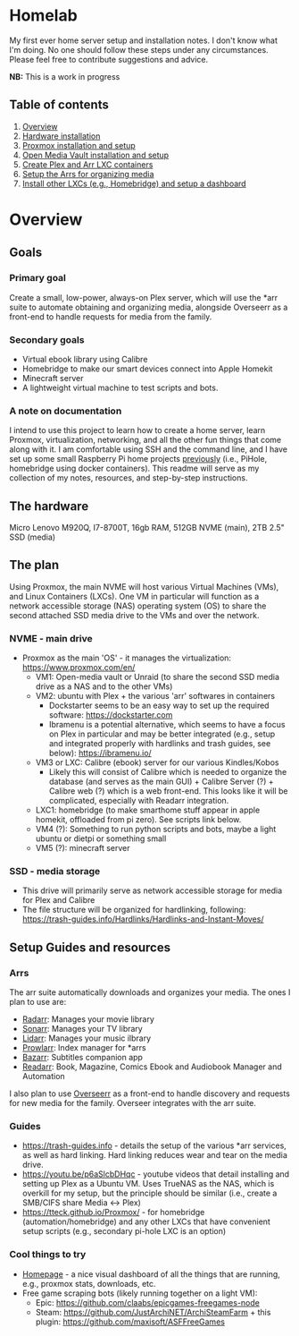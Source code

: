 # Homelab
My first ever home server setup and installation notes. I don't know what I'm doing. No one should follow these steps under any circumstances. Please feel free to contribute suggestions and advice.

**NB:** This is a work in progress

## Table of contents

1. [Overview](##Overview])
2. [Hardware installation](Hardware.md/#Hardware)
3. [Proxmox installation and setup](Proxmox.md/#Proxmox)
4. [Open Media Vault installation and setup](OMV.md)
5. [Create Plex and Arr LXC containers](PlexLXC.md)
6. [Setup the Arrs for organizing media](Arrs.md)
7. [Install other LXCs (e.g., Homebridge) and setup a dashboard](LXCs.md)

# Overview

## Goals

### Primary goal

Create a small, low-power, always-on Plex server, which will use the *arr suite to automate obtaining and organizing media, alongside Overseerr as a front-end to handle requests for media from the family. 

### Secondary goals

- Virtual ebook library using Calibre 
- Homebridge to make our smart devices connect into Apple Homekit
- Minecraft server
- A lightweight virtual machine to test scripts and bots.

### A note on documentation

I intend to use this project to learn how to create a home server, learn Proxmox, virtualization, networking, and all the other fun things that come along with it. I am comfortable using SSH and the command line, and I have set up some small Raspberry Pi home projects [previously](https://github.com/mgrimace/PiHole-Wireguard-and-Homebridge-on-Raspberry-Pi-Zero-2) (i.e., PiHole, homebridge using docker containers). This readme will serve as my collection of my notes, resources, and step-by-step instructions. 

## The hardware

Micro Lenovo M920Q, I7-8700T, 16gb RAM, 512GB NVME (main), 2TB 2.5" SSD (media)

## The plan

Using Proxmox, the main NVME will host various Virtual Machines (VMs), and Linux Containers (LXCs). One VM in particular will function as a network accessible storage (NAS) operating system (OS) to share the second attached SSD media drive to the VMs and over the network. 

### NVME - main drive

- Proxmox as the main 'OS' - it manages the virtualization: https://www.proxmox.com/en/
  - VM1: Open-media vault or Unraid (to share the second SSD media drive as a NAS and to the other VMs) 
  - VM2: ubuntu with Plex + the various 'arr' softwares in containers
    - Dockstarter seems to be an easy way to set up the required software: https://dockstarter.com
    - Ibramenu is a potential alternative, which seems to have a focus on Plex in particular and may be better integrated (e.g., setup and integrated properly with hardlinks and trash guides, see below): https://ibramenu.io/
  - VM3 or LXC: Calibre (ebook) server for our various Kindles/Kobos 
    - Likely this will consist of Calibre which is needed to organize the database (and serves as the main GUI) + Calibre Server (?) + Calibre web (?) which is a web front-end. This looks like it will be complicated, especially with Readarr integration.
  - LXC1: homebridge (to make smarthome stuff appear in apple homekit, offloaded from pi zero). See scripts link below.
  - VM4 (?): Something to run python scripts and bots, maybe a light ubuntu or dietpi or something small 
  - VM5 (?): minecraft server  

### SSD - media storage

- This drive will primarily serve as network accessible storage for media for Plex and Calibre 
- The file structure will be organized for hardlinking, following: https://trash-guides.info/Hardlinks/Hardlinks-and-Instant-Moves/

## Setup Guides and resources

### Arrs 

The arr suite automatically downloads and organizes your media. The ones I plan to use are:

- [Radarr](https://github.com/Radarr/Radarr): Manages your movie library
- [Sonarr](https://github.com/Sonarr/Sonarr): Manages your TV library
- [Lidarr](https://github.com/lidarr/Lidarr): Manages your music ilbrary
- [Prowlarr](https://github.com/Prowlarr/Prowlarr): Index manager for *arrs
- [Bazarr](https://www.bazarr.media): Subtitles companion app
- [Readarr](https://github.com/Readarr/Readarr): Book, Magazine, Comics Ebook and Audiobook Manager and Automation

I also plan to use [Overseerr](https://overseerr.dev) as a front-end to handle discovery and requests for new media for the family. Overseer integrates with the arr suite.

### Guides

- https://trash-guides.info - details the setup of the various *arr services, as well as hard linking. Hard linking reduces wear and tear on the media drive. 
- https://youtu.be/p6aSlcbDHqc - youtube videos that detail installing and setting up Plex as a Ubuntu VM. Uses TrueNAS as the NAS, which is overkill for my setup, but the principle should be similar (i.e., create a SMB/CIFS share Media <-> Plex)
- https://tteck.github.io/Proxmox/ - for homebridge (automation/homebridge) and any other LXCs that have convenient setup scripts (e.g., secondary pi-hole LXC is an option)

### Cool things to try

- [Homepage](https://gethomepage.dev/en/installation/) - a nice visual dashboard of all the things that are running, e.g., proxmox stats, downloads, etc. 
- Free game scraping bots (likely running together on a light VM):
  - Epic: https://github.com/claabs/epicgames-freegames-node
  - Steam: https://github.com/JustArchiNET/ArchiSteamFarm + this plugin: https://github.com/maxisoft/ASFFreeGames



